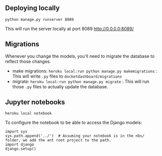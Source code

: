 ## Deploying locally

`python manage.py runserver 8089`

This will run the server locally at port 8089 http://0.0.0.0:8089/


## Migrations

Whenever you change the models, you'll need to migrate the database to reflect those changes.

- make migrations: `heroku local:run python manage.py makemigrations` : This will write `.py` files to `docketdashboard/migrations`
- migrate: `heroku local:run python manage.py migrate` : This will run those `.py` files to actually update the database.



## Jupyter notebooks

`heroku local notebook`

To configure the notebook to be able to access the Django models:

```
import sys
sys.path.append('../')  # Assuming your notebook is in the nbs/ folder, we add the ant root project to the path.
import django
django.setup()
```


